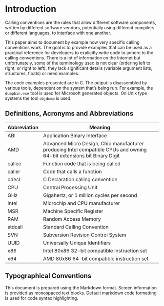 # Introduction

Calling conventions are the rules that allow different software components,
written by different software vendors, potentially using different compilers or
different languages, to interface with one another.

This paper aims to document by example how very specific calling conventions
work. The goal is to provide examples that can be used as a practical reference
for developers to explicitly write code to adhere to the calling conventions.
There is a lot of information on the Internet but unfortunately, some of the
terminology used is not clear (ordering left to right, or right to left), they
lack significant details (variable argument lists, structures, floats) or need
examples.

The code examples presented are in C. The output is disassembled by various
tools, dependent on the system that’s being run. For example, the `dumpbin.exe`
tool is used for Microsoft generated objects. On Unix type systems the tool
`objdump` is used.

## Definitions, Acronyms and Abbreviations

| Abbreviation | Meaning                                                                                                                |
| ------------ | ---------------------------------------------------------------------------------------------------------------------- |
| ABI          | Application Binary Interface                                                                                           |
| AMD          | Advanced Micro Design, Chip manufacturer producing Intel compatible CPUs and owning 64-bit extensions bit Binary Digit |
| callee       | Function code that is being called                                                                                     |
| caller       | Code that calls a function                                                                                             |
| cdecl        | C Declaration calling convention                                                                                       |
| CPU          | Central Processing Unit                                                                                                |
| GHz          | Gigahertz, or 1 million cycles per second                                                                              |
| Intel        | Microchip and CPU manufacturer                                                                                         |
| MSR          | Machine Specific Register                                                                                              |
| RAM          | Random Access Memory                                                                                                   |
| stdcall      | Standard Calling Convention                                                                                            |
| SVN          | Subversion Revision Control System                                                                                     |
| UUID         | Universally Unique Identifiers                                                                                         |
| x86          | Intel 80x86 32-bit compatible instruction set                                                                          |
| x64          | AMD 80x86 64-bit compatible instruction set                                                                            |

## Typographical Conventions

This document is prepared using the Markdown format. Screen information is
provided as monospaced text blocks. Default markdown code formatting is used for
code syntax highlighting.
